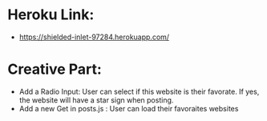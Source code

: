 # Heroku Link:
-   https://shielded-inlet-97284.herokuapp.com/ 
# Creative Part:
- Add a Radio Input: User can select if this website is their favorate. If yes, the website will have a star sign when posting.
- Add a new Get in posts.js : User can load their favoraites websites

